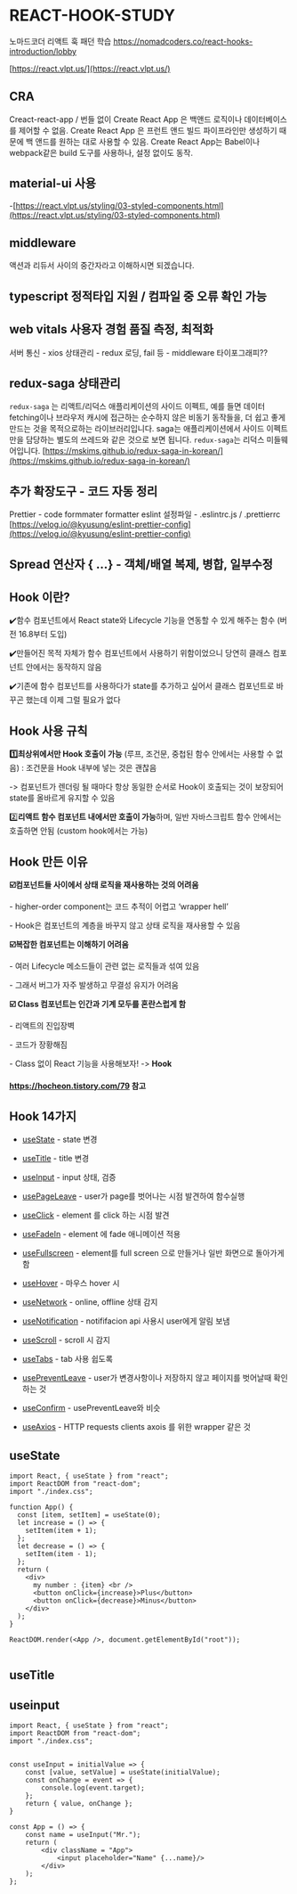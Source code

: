 # REACT-HOOK-STUDY
노마드코더  리액트 훅 패던 학습
https://nomadcoders.co/react-hooks-introduction/lobby


[https://react.vlpt.us/](https://react.vlpt.us/)



## CRA
Creact-react-app / 번들 없이 
Create React App 은 백앤드 로직이나 데이터베이스를 제어할 수 없음. Create React App 은 프런트 앤드 빌드 파이프라인만 생성하기 때문에 백 앤드를 원하는 대로 사용할 수 있음. Create React App는 Babel이나 webpack같은 build 도구를 사용하나, 설정 없이도 동작.

## material-ui 사용
-[https://react.vlpt.us/styling/03-styled-components.html](https://react.vlpt.us/styling/03-styled-components.html)

## middleware
액션과 리듀서 사이의 중간자라고 이해하시면 되겠습니다.

## typescript 정적타입 지원 / 컴파일 중 오류 확인 가능

## web vitals  사용자 경험 품질 측정, 최적화
서버 통신 - xios
상태관리 - redux 
로딩, fail 등 - middleware
타이포그래피??

## redux-saga 상태관리
`redux-saga` 는 리액트/리덕스 애플리케이션의 사이드 이펙트, 예를 들면 데이터 fetching이나 브라우저 캐시에 접근하는 순수하지 않은 비동기 동작들을, 더 쉽고 좋게 만드는 것을 목적으로하는 라이브러리입니다.
saga는 애플리케이션에서 사이드 이펙트만을 담당하는 별도의 쓰레드와 같은 것으로 보면 됩니다. `redux-saga`는 리덕스 미들웨어입니다.
[https://mskims.github.io/redux-saga-in-korean/](https://mskims.github.io/redux-saga-in-korean/)

## 추가 확장도구 - 코드 자동 정리
Prettier - code formmater
formatter
eslint
설정파일 - .eslintrc.js / .prettierrc
[https://velog.io/@kyusung/eslint-prettier-config](https://velog.io/@kyusung/eslint-prettier-config)





## Spread 연산자 { ...} - 객체/배열 복제, 병합, 일부수정 



## Hook 이란?

✔️함수 컴포넌트에서 React state와 Lifecycle 기능을 연동할 수 있게 해주는 함수 (버전 16.8부터 도입)

✔️만들어진 목적 자체가 함수 컴포넌트에서 사용하기 위함이었으니 당연히 클래스 컴포넌트 안에서는 동작하지 않음

✔️기존에 함수 컴포넌트를 사용하다가 state를 추가하고 싶어서 클래스 컴포넌트로 바꾸곤 했는데 이제 그럴 필요가 없다



## Hook 사용 규칙

**1️⃣최상위에서만 Hook 호출이 가능** (루프, 조건문, 중첩된 함수 안에서는 사용할 수 없음) : 조건문을 Hook 내부에 넣는 것은 괜찮음

-> 컴포넌트가 렌더링 될 때마다 항상 동일한 순서로 Hook이 호출되는 것이 보장되어 state를 올바르게 유지할 수 있음

2️⃣**리액트 함수 컴포넌트 내에서만 호출이 가능**하며, 일반 자바스크립트 함수 안에서는 호출하면 안됨 (custom hook에서는 가능)



## Hook 만든 이유

**☑️컴포넌트들 사이에서 상태 로직을 재사용하는 것의 어려움**

 \- higher-order component는 코드 추적이 어렵고 ‘wrapper hell’

 \- Hook은 컴포넌트의 계층을 바꾸지 않고 상태 로직을 재사용할 수 있음

 

**☑️복잡한 컴포넌트는 이해하기 어려움**

 \- 여러 Lifecycle 메소드들이 관련 없는 로직들과 섞여 있음 

 \- 그래서 버그가 자주 발생하고 무결성 유지가 어려움

 

**☑️ Class 컴포넌트는 인간과 기계 모두를 혼란스럽게 함**

 \- 리액트의 진입장벽

 \- 코드가 장황해짐

 \- Class 없이 React 기능을 사용해보자! -> **Hook**



#### https://hocheon.tistory.com/79 참고







## Hook 14가지

- [useState](#useState) - state 변경 
- [useTitle](#useTitle) - title 변경

- [useInput](#useInput) - input 상태, 검증 
- [usePageLeave](#usePageLeave) - user가 page를 벗어나는 시점 발견하여 함수실행
- [useClick](#useClick)  - element 를 click 하는 시점 발견
- [useFadeIn](#useFadeIn) - element 에 fade 애니메이션 적용
- [useFullscreen](#useFullscreen) - element를 full screen 으로 만들거나 일반 화면으로 돌아가게 함
- [useHover](#useHover) - 마우스 hover 시 
- [useNetwork](#useNetwork) - online, offline 상태 감지
- [useNotification](#useNotification) - notififacion api 사용시 user에게 알림 보냄
- [useScroll](#useScroll) - scroll 시 감지
- [useTabs](#useTabs) - tab 사용 쉽도록
- [usePreventLeave](#usePreventLeave) - user가 변경사항이나 저장하지 않고 페이지를 벗어날때 확인하는 것
- [useConfirm](#useConfirm) - usePreventLeave와 비슷 
- [useAxios](#useAxios) - HTTP requests clients axois 를 위한 wrapper 같은 것



## useState

```react
import React, { useState } from "react";
import ReactDOM from "react-dom";
import "./index.css";

function App() {
  const [item, setItem] = useState(0);
  let increase = () => {
    setItem(item + 1);
  };
  let decrease = () => {
    setItem(item - 1);
  };
  return (
    <div>
      my number : {item} <br />
      <button onClick={increase}>Plus</button>
      <button onClick={decrease}>Minus</button>
    </div>
  );
}

ReactDOM.render(<App />, document.getElementById("root"));
	
```



## useTitle





## useinput

```react
import React, { useState } from "react";
import ReactDOM from "react-dom";
import "./index.css";


const useInput = initialValue => {
    const [value, setValue] = useState(initialValue);
    const onChange = event => {
        console.log(event.target);
    };
    return { value, onChange };
}

const App = () => {
    const name = useInput("Mr.");
    return (
        <div className = "App">
            <input placeholder="Name" {...name}/>
        </div>
    );
};


```





